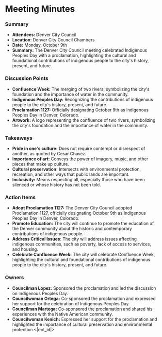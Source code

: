 **Meeting Minutes**
=====================


### Summary


*   **Attendees:** Denver City Council
*   **Location:** Denver City Council Chambers
*   **Date:** Monday, October 9th
*   **Summary:** The Denver City Council meeting celebrated Indigenous Peoples Day with a proclamation, highlighting the cultural and foundational contributions of indigenous people to the city's history, present, and future.


### Discussion Points


*   **Confluence Week:** The merging of two rivers, symbolizing the city's foundation and the importance of water in the community.
*   **Indigenous Peoples Day:** Recognizing the contributions of indigenous people to the city's history, present, and future.
*   **Proclamation 1127:** Officially designating October 9th as Indigenous Peoples Day in Denver, Colorado.
*   **Artwork:** A logo representing the confluence of two rivers, symbolizing the city's foundation and the importance of water in the community.


### Takeaways


*   **Pride in one's culture:** Does not require contempt or disrespect of another, as quoted by Cesar Chavez.
*   **Importance of art:** Conveys the power of imagery, music, and other pieces that make up culture.
*   **Cultural preservation:** Intersects with environmental protection, recreation, and other ways that public lands are important.
*   **Inclusivity:** Means respecting all, especially those who have been silenced or whose history has not been told.


### Action Items


*   **Adopt Proclamation 1127:** The Denver City Council adopted Proclamation 1127, officially designating October 9th as Indigenous Peoples Day in Denver, Colorado.
*   **Promote Education:** The city will continue to promote the education of the Denver community about the historic and contemporary contributions of indigenous people.
*   **Address Critical Issues:** The city will address issues affecting indigenous communities, such as poverty, lack of access to services, and housing.
*   **Celebrate Confluence Week:** The city will celebrate Confluence Week, highlighting the cultural and foundational contributions of indigenous people to the city's history, present, and future.


### Owners


*   **Councilman Lopez:** Sponsored the proclamation and led the discussion on Indigenous Peoples Day.
*   **Councilwoman Ortega:** Co-sponsored the proclamation and expressed her support for the celebration of Indigenous Peoples Day.
*   **Councilman Martega:** Co-sponsored the proclamation and shared his experiences with the Native American community.
*   **Councilwoman Kenich:** Expressed her support for the proclamation and highlighted the importance of cultural preservation and environmental protection.<|eot_id|>
